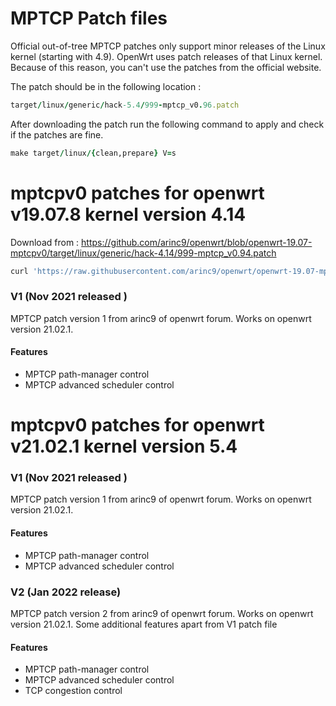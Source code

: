 # MPTCP Patch files

Official out-of-tree MPTCP patches only support minor releases of the Linux kernel (starting with 4.9). OpenWrt uses patch releases of that Linux kernel. Because of this reason, you can't use the patches from the official website.

The patch should be in the following location : 
```ruby 
target/linux/generic/hack-5.4/999-mptcp_v0.96.patch
```
After downloading the patch run the following command to apply and check if the patches are fine.
```ruby 
make target/linux/{clean,prepare} V=s
```

# mptcpv0 patches for openwrt v19.07.8 kernel version 4.14

Download from : https://github.com/arinc9/openwrt/blob/openwrt-19.07-mptcpv0/target/linux/generic/hack-4.14/999-mptcp_v0.94.patch

```ruby 
curl 'https://raw.githubusercontent.com/arinc9/openwrt/openwrt-19.07-mptcpv0/target/linux/generic/hack-4.14/999-mptcp_v0.94.patch' -o target/linux/generic/hack-4.14/999-mptcp_v0.94.patch
```

### V1 (Nov 2021 released )

MPTCP patch version 1 from arinc9 of openwrt forum. Works on openwrt version 21.02.1. 

#### Features
* MPTCP path-manager control
* MPTCP advanced scheduler control


# mptcpv0 patches for openwrt v21.02.1 kernel version 5.4

### V1 (Nov 2021 released )

MPTCP patch version 1 from arinc9 of openwrt forum. Works on openwrt version 21.02.1. 

#### Features
* MPTCP path-manager control
* MPTCP advanced scheduler control


### V2 (Jan 2022 release)

MPTCP patch version 2 from arinc9 of openwrt forum. Works on openwrt version 21.02.1. Some additional features apart from V1 patch file

#### Features
* MPTCP path-manager control
* MPTCP advanced scheduler control
* TCP congestion control
